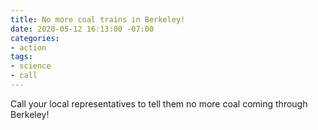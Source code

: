```yaml
---
title: No more coal trains in Berkeley!
date: 2020-05-12 16:13:00 -07:00
categories:
- action
tags:
- science
- call
---
```


Call your local representatives to tell them no more coal coming through Berkeley!